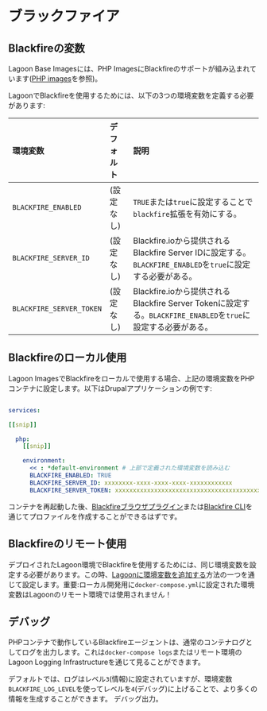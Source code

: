 # ブラックファイア

## Blackfireの変数

Lagoon Base Imagesには、PHP ImagesにBlackfireのサポートが組み込まれています([PHP images](https://github.com/uselagoon/lagoon-images/blob/main/images/php-fpm/entrypoints/80-php-blackfire.sh)を参照)。

LagoonでBlackfireを使用するためには、以下の3つの環境変数を定義する必要があります:

| 環境変数 | デフォルト | 説明 |
| :--- | :--- | :--- |
| `BLACKFIRE_ENABLED` | \(設定なし\) | `TRUE`または`true`に設定することで`blackfire`拡張を有効にする。 |
| `BLACKFIRE_SERVER_ID` | \(設定なし\) | Blackfire.ioから提供されるBlackfire Server IDに設定する。`BLACKFIRE_ENABLED`を`true`に設定する必要がある。 |
| `BLACKFIRE_SERVER_TOKEN` | \(設定なし\) | Blackfire.ioから提供されるBlackfire Server Tokenに設定する。`BLACKFIRE_ENABLED`を`true`に設定する必要がある。 |

## Blackfireのローカル使用

Lagoon ImagesでBlackfireをローカルで使用する場合、上記の環境変数をPHPコンテナに設定します。以下はDrupalアプリケーションの例です:

```yaml title="docker-compose.yml"

services:

[[snip]]

  php:
    [[snip]]

    environment:
      << : *default-environment # 上部で定義された環境変数を読み込む
      BLACKFIRE_ENABLED: TRUE
      BLACKFIRE_SERVER_ID: xxxxxxxx-xxxx-xxxx-xxxx-xxxxxxxxxxxx
      BLACKFIRE_SERVER_TOKEN: xxxxxxxxxxxxxxxxxxxxxxxxxxxxxxxxxxxxxxxxxxxxxxxxxxxxxxxxxxxxxxxx
```

コンテナを再起動した後、[Blackfireブラウザプラグイン](https://blackfire.io/docs/profiling-cookbooks/profiling-http-via-browser)または[Blackfire CLI](https://blackfire.io/docs/profiling-cookbooks/profiling-http-via-cli)を通じてプロファイルを作成することができるはずです。

## Blackfireのリモート使用

デプロイされたLagoon環境でBlackfireを使用するためには、同じ環境変数を設定する必要があります。この時、[Lagoonに環境変数を追加する](../concepts-advanced/environment-variables.md)方法の一つを通じて設定します。重要:ローカル開発用に`docker-compose.yml`に設定された環境変数はLagoonのリモート環境では使用されません！

## デバッグ

PHPコンテナで動作しているBlackfireエージェントは、通常のコンテナログとしてログを出力します。これは`docker-compose logs`またはリモート環境のLagoon Logging Infrastructureを通じて見ることができます。

デフォルトでは、ログはレベル`3`(情報)に設定されていますが、環境変数`BLACKFIRE_LOG_LEVEL`を使ってレベルを`4`(デバッグ)に上げることで、より多くの情報を生成することができます。 デバッグ出力。
